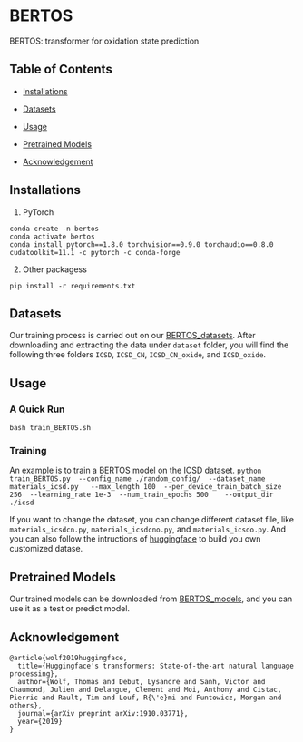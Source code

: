 # BERTOS
BERTOS: transformer for oxidation state prediction

## Table of Contents
- [Installations](##installations)

- [Datasets](##datasets)

- [Usage](##usage)

- [Pretrained Models](##pretrained-models)

- [Acknowledgement](##acknowledgement)

## Installations
1. PyTorch 
```
conda create -n bertos
conda activate bertos
conda install pytorch==1.8.0 torchvision==0.9.0 torchaudio==0.8.0 cudatoolkit=11.1 -c pytorch -c conda-forge
```
2. Other packagess
```
pip install -r requirements.txt
```  
## Datasets  
Our training process is carried out on our [BERTOS_datasets](https://figshare.com/account/projects/153468/articles/21554817). After downloading and extracting the data under `dataset` folder, you will find the following three folders `ICSD`, `ICSD_CN`, `ICSD_CN_oxide`, and `ICSD_oxide`.

## Usage
### A Quick Run
```
bash train_BERTOS.sh
```  
### Training
An example is to train a BERTOS model on the ICSD dataset.
`python train_BERTOS.py  --config_name ./random_config/  --dataset_name materials_icsd.py   --max_length 100  --per_device_train_batch_size 256  --learning_rate 1e-3  --num_train_epochs 500    --output_dir ./icsd`

 If you want to change the dataset, you can change different dataset file, like `materials_icsdcn.py`, `materials_icsdcno.py`, and `materials_icsdo.py`. And you can also follow the intructions of [huggingface]() to build you own customized datase.
 
## Pretrained Models
Our trained models can be downloaded from [BERTOS_models](https://figshare.com/account/projects/153468/articles/21554823), and you can use it as a test or predict model.

## Acknowledgement
```
@article{wolf2019huggingface,  
  title={Huggingface's transformers: State-of-the-art natural language processing},  
  author={Wolf, Thomas and Debut, Lysandre and Sanh, Victor and Chaumond, Julien and Delangue, Clement and Moi, Anthony and Cistac, Pierric and Rault, Tim and Louf, R{\'e}mi and Funtowicz, Morgan and others},  
  journal={arXiv preprint arXiv:1910.03771},  
  year={2019}  
}
```
